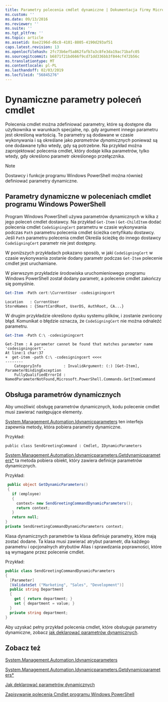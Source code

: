 ```yaml
---
title: Parametry polecenia cmdlet dynamiczne | Dokumentacja firmy Microsoft
ms.custom: ''
ms.date: 09/13/2016
ms.reviewer: ''
ms.suite: ''
ms.tgt_pltfrm: ''
ms.topic: article
ms.assetid: 8ae2196d-d6c8-4101-8805-4190d293af51
caps.latest.revision: 13
ms.openlocfilehash: 2fc73b6ef5a862fafb7a3c8fe3da19ac71bafc05
ms.sourcegitcommit: b6871f21bd666f9cd71dd336bb3f844cf472b56c
ms.translationtype: MT
ms.contentlocale: pl-PL
ms.lasthandoff: 02/03/2019
ms.locfileid: "56845276"
---
```

# <a name="cmdlet-dynamic-parameters"></a>Dynamiczne parametry poleceń cmdlet

Polecenia cmdlet można zdefiniować parametry, które są dostępne dla użytkownika w warunkach specjalne, np. gdy argument innego parametru jest określoną wartością. Te parametry są dodawane w czasie wykonywania i są określane jako *parametrów dynamicznych* ponieważ są one dodawane tylko wtedy, gdy są potrzebne. Na przykład można zaprojektować polecenia cmdlet, który dodaje kilka parametrów, tylko wtedy, gdy określono parametr określonego przełącznika.

> [!NOTE]
> Dostawcy i funkcje programu Windows PowerShell można również definiować parametry dynamiczne.

## <a name="dynamic-parameters-in-windows-powershell-cmdlets"></a>Parametry dynamiczne w poleceniach cmdlet programu Windows PowerShell

Program Windows PowerShell używa parametrów dynamicznych w kilka z jego poleceń cmdlet dostawcy. Na przykład `Get-Item` i `Get-ChildItem` dodać polecenia cmdlet `CodeSigningCert` parametru w czasie wykonywania podczas `Path` parametru polecenia cmdlet ścieżka certyfikatu dostawcy. Jeśli `Path` parametru polecenia cmdlet Określa ścieżkę do innego dostawcy `CodeSigningCert` parametr nie jest dostępny.

W poniższych przykładach pokazano sposób, w jaki `CodeSigningCert` w czasie wykonywania zostanie dodany parametr podczas `Get-Item` polecenie cmdlet jest uruchamiane.

W pierwszym przykładzie środowiska uruchomieniowego programu Windows PowerShell został dodany parametr, a polecenie cmdlet zakończy się pomyślnie.

```powershell
Get-Item -Path cert:\CurrentUser -codesigningcert
```

```output
Location   : CurrentUser
StoreNames : {SmartCardRoot, UserDS, AuthRoot, CA...}
```

W drugim przykładzie określono dysku systemu plików, i zostanie zwrócony błąd. Komunikat o błędzie oznacza, że `CodeSigningCert` nie można odnaleźć parametru.

```powershell
Get-Item -Path C:\ -codesigningcert
```

```output
Get-Item : A parameter cannot be found that matches parameter name 'codesigningcert'.
At line:1 char:37
+  get-item -path C:\ -codesigningcert <<<<
--------
    CategoryInfo          : InvalidArgument: (:) [Get-Item], ParameterBindingException
    FullyQualifiedErrorId : NamedParameterNotFound,Microsoft.PowerShell.Commands.GetItemCommand
```

## <a name="support-for-dynamic-parameters"></a>Obsługa parametrów dynamicznych

Aby umożliwić obsługę parametrów dynamicznych, kodu polecenie cmdlet musi zawierać następujące elementy.

[System.Management.Automation.Idynamicparameters](/dotnet/api/System.Management.Automation.IDynamicParameters) ten interfejs zapewnia metody, która pobiera parametry dynamiczne.

Przykład:

`public class SendGreetingCommand : Cmdlet, IDynamicParameters`

[System.Management.Automation.Idynamicparameters.Getdynamicparameters*](/dotnet/api/System.Management.Automation.IDynamicParameters.GetDynamicParameters) ta metoda pobiera obiekt, który zawiera definicje parametrów dynamicznych.

Przykład:

```csharp
 public object GetDynamicParameters()
 {
   if (employee)
   {
     context= new SendGreetingCommandDynamicParameters();
     return context;
   }
   return null;
}
private SendGreetingCommandDynamicParameters context;
```

Klasa dynamicznych parametrów ta klasa definiuje parametry, które mają zostać dodane. Ta klasa musi zawierać atrybut parametr, dla każdego parametru i opcjonalnych atrybutów Alias i sprawdzania poprawności, które są wymagane przez polecenie cmdlet.

Przykład:

```csharp
public class SendGreetingCommandDynamicParameters
{
  [Parameter]
  [ValidateSet ("Marketing", "Sales", "Development")]
  public string Department
  {
    get { return department; }
    set { department = value; }
  }
  private string department;
}
```

Aby uzyskać pełny przykład polecenia cmdlet, które obsługuje parametry dynamiczne, zobacz [jak deklarować parametrów dynamicznych](./how-to-declare-dynamic-parameters.md).

## <a name="see-also"></a>Zobacz też

[System.Management.Automation.Idynamicparameters](/dotnet/api/System.Management.Automation.IDynamicParameters)

[System.Management.Automation.Idynamicparameters.Getdynamicparameters*](/dotnet/api/System.Management.Automation.IDynamicParameters.GetDynamicParameters)

[Jak deklarować parametrów dynamicznych](./how-to-declare-dynamic-parameters.md)

[Zapisywanie polecenia Cmdlet programu Windows PowerShell](./writing-a-windows-powershell-cmdlet.md)

